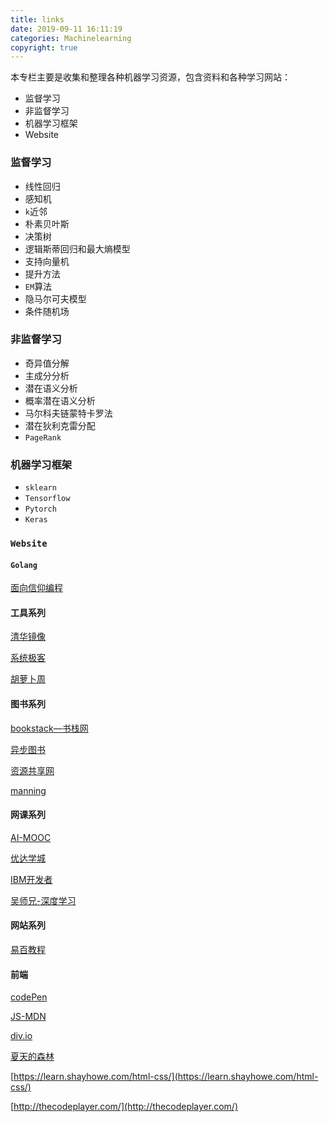 ```yaml
---
title: links
date: 2019-09-11 16:11:19
categories: Machinelearning
copyright: true
---
```


本专栏主要是收集和整理各种机器学习资源，包含资料和各种学习网站：

- 监督学习
- 非监督学习
- 机器学习框架
- Website

### 监督学习

- 线性回归
- 感知机
- `k`近邻
- 朴素贝叶斯
- 决策树
- 逻辑斯蒂回归和最大熵模型
- 支持向量机
- 提升方法
- `EM`算法
- 隐马尔可夫模型
- 条件随机场

### 非监督学习

- 奇异值分解
- 主成分分析
- 潜在语义分析
- 概率潜在语义分析
- 马尔科夫链蒙特卡罗法
- 潜在狄利克雷分配
- `PageRank`

###  机器学习框架

- `sklearn`
- `Tensorflow`
- `Pytorch`
- `Keras`

### `Website`

#### `Golang`

[面向信仰编程]( https://draveness.me/ )

#### 工具系列

[清华镜像](https://mirrors.tuna.tsinghua.edu.cn/)

[系统极客](https://www.sysgeek.cn/)

[胡萝卜周](http://www.carrotchou.blog/)

#### 图书系列

[bookstack—书栈网](https://www.bookstack.cn/)

[异步图书](https://www.epubit.com/index)

[资源共享网](http://www.86clouds.com/)

[manning](www.manning.com)

#### 网课系列

[AI-MOOC](http://www.ai-xlab.com/)

[优达学城](https://cn.udacity.com/)

[IBM开发者](https://developer.ibm.com/)

[吴师兄-深度学习](https://zhwhong.cn/)



#### 网站系列

[易百教程](https://www.yiibai.com/)



#### 前端

[codePen](https://codepen.io/)

[JS-MDN](https://developer.mozilla.org/zh-CN/docs/Web/JavaScript)

[div.io](https://div.io/q#/welcome)

[夏天的森林](https://www.cnblogs.com/sharpxiajun/)

[https://learn.shayhowe.com/html-css/](https://learn.shayhowe.com/html-css/)

[http://thecodeplayer.com/](http://thecodeplayer.com/)

